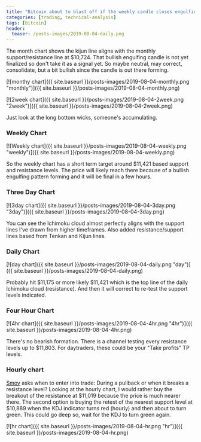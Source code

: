 ```yaml
---
title: "Bitcoin about to blast off if the weekly candle closes engulfing"
categories: [trading, technical-analysis]
tags: [bitcoin]
header:
  teaser: /posts-images/2019-08-04-daily.png
---
```


The month chart shows the kijun line aligns with the monthly support/resistance line at $10,724. That bullish engulfing candle is not yet finalized so 
don't take it as a signal yet. So maybe neutral, may correct, consolidate, but a bit bullish since the candle is out there forming.

[![monthy chart]({{ site.baseurl }}/posts-images/2019-08-04-monthly.png "monthly")]({{ site.baseurl }}/posts-images/2019-08-04-monthly.png)

[![2week chart]({{ site.baseurl }}/posts-images/2019-08-04-2week.png "2week")]({{ site.baseurl }}/posts-images/2019-08-04-2week.png)

Just look at the long bottom wicks, someone's accumulating.

### Weekly Chart

[![Weekly chart]({{ site.baseurl }}/posts-images/2019-08-04-weekly.png "weekly")]({{ site.baseurl }}/posts-images/2019-08-04-weekly.png)

So the weekly chart has a short term target around $11,421 based support and resistance levels. The price will likely reach there because of a bullish engulfing
pattern forming and it will be final in a few hours.

### Three Day Chart

[![3day chart]({{ site.baseurl }}/posts-images/2019-08-04-3day.png "3day")]({{ site.baseurl }}/posts-images/2019-08-04-3day.png)

You can see the Ichimoku cloud almost perfectly aligns with the support lines I've drawn from higher timeframes. Also added resistance/support
lines based from Tenkan and Kijun lines.

### Daily Chart

[![day chart]({{ site.baseurl }}/posts-images/2019-08-04-daily.png "day")]({{ site.baseurl }}/posts-images/2019-08-04-daily.png)

Probably hit $11,175 or more likely $11,421 which is the top line of the daily Ichimoku cloud (resistance). And then it will correct to re-test the 
support levels indicated.

### Four Hour Chart

[![4hr chart]({{ site.baseurl }}/posts-images/2019-08-04-4hr.png "4hr")]({{ site.baseurl }}/posts-images/2019-08-04-4hr.png)

There's no bearish formation. There is a channel testing every resistance levels up to $11,803. For daytraders, these could be your "Take profits" TP levels.

### Hourly chart

[Smoy](https://twitter.com/CryptoSmoy) asks when to enter into trade: During a pullback or when it breaks a resistance level? Looking at the hourly 
chart, I would rather buy the breakout of the resistance at $11,019 because the price is much nearer there. The second option is buying the retest 
of the nearest support level at $10,889 when the KDJ indicator turns red (hourly) and then about to turn green. This could go deep so, wait for the KDJ to 
turn green again.

[![hr chart]({{ site.baseurl }}/posts-images/2019-08-04-hr.png "hr")]({{ site.baseurl }}/posts-images/2019-08-04-hr.png)
